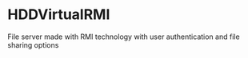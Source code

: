 # HDDVirtualRMI
File server made with RMI technology with user authentication and file sharing options
